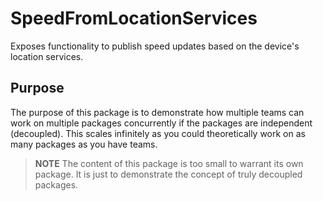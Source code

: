 #  SpeedFromLocationServices

Exposes functionality to publish speed updates based on the device's location services.

## Purpose

The purpose of this package is to demonstrate how multiple teams can work on multiple packages concurrently if the packages are independent (decoupled). This scales infinitely as you could theoretically work on as many packages as you have teams.

> **NOTE**
> The content of this package is too small to warrant its own package. It is just to demonstrate the concept of truly decoupled packages.
